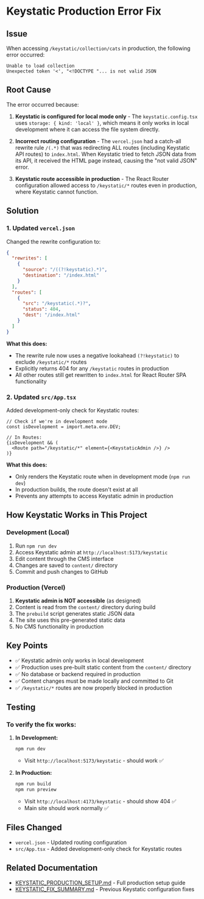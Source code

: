 # Keystatic Production Error Fix

## Issue

When accessing `/keystatic/collection/cats` in production, the following error occurred:

```
Unable to load collection
Unexpected token '<', "<!DOCTYPE "... is not valid JSON
```

## Root Cause

The error occurred because:

1. **Keystatic is configured for local mode only** - The `keystatic.config.tsx` uses `storage: { kind: 'local' }`, which means it only works in local development where it can access the file system directly.

2. **Incorrect routing configuration** - The `vercel.json` had a catch-all rewrite rule `/(.*)` that was redirecting ALL routes (including Keystatic API routes) to `index.html`. When Keystatic tried to fetch JSON data from its API, it received the HTML page instead, causing the "not valid JSON" error.

3. **Keystatic route accessible in production** - The React Router configuration allowed access to `/keystatic/*` routes even in production, where Keystatic cannot function.

## Solution

### 1. Updated `vercel.json`

Changed the rewrite configuration to:

```json
{
  "rewrites": [
    {
      "source": "/((?!keystatic).*)",
      "destination": "/index.html"
    }
  ],
  "routes": [
    {
      "src": "/keystatic(.*)?",
      "status": 404,
      "dest": "/index.html"
    }
  ]
}
```

**What this does:**
- The rewrite rule now uses a negative lookahead `(?!keystatic)` to exclude `/keystatic/*` routes
- Explicitly returns 404 for any `/keystatic` routes in production
- All other routes still get rewritten to `index.html` for React Router SPA functionality

### 2. Updated `src/App.tsx`

Added development-only check for Keystatic routes:

```tsx
// Check if we're in development mode
const isDevelopment = import.meta.env.DEV;

// In Routes:
{isDevelopment && (
  <Route path="/keystatic/*" element={<KeystaticAdmin />} />
)}
```

**What this does:**
- Only renders the Keystatic route when in development mode (`npm run dev`)
- In production builds, the route doesn't exist at all
- Prevents any attempts to access Keystatic admin in production

## How Keystatic Works in This Project

### Development (Local)
1. Run `npm run dev`
2. Access Keystatic admin at `http://localhost:5173/keystatic`
3. Edit content through the CMS interface
4. Changes are saved to `content/` directory
5. Commit and push changes to GitHub

### Production (Vercel)
1. **Keystatic admin is NOT accessible** (as designed)
2. Content is read from the `content/` directory during build
3. The `prebuild` script generates static JSON data
4. The site uses this pre-generated static data
5. No CMS functionality in production

## Key Points

- ✅ Keystatic admin only works in local development
- ✅ Production uses pre-built static content from the `content/` directory
- ✅ No database or backend required in production
- ✅ Content changes must be made locally and committed to Git
- ✅ `/keystatic/*` routes are now properly blocked in production

## Testing

### To verify the fix works:

1. **In Development:**
   ```bash
   npm run dev
   ```
   - Visit `http://localhost:5173/keystatic` - should work ✅

2. **In Production:**
   ```bash
   npm run build
   npm run preview
   ```
   - Visit `http://localhost:4173/keystatic` - should show 404 ✅
   - Main site should work normally ✅

## Files Changed

- `vercel.json` - Updated routing configuration
- `src/App.tsx` - Added development-only check for Keystatic routes

## Related Documentation

- [KEYSTATIC_PRODUCTION_SETUP.md](./KEYSTATIC_PRODUCTION_SETUP.md) - Full production setup guide
- [KEYSTATIC_FIX_SUMMARY.md](./KEYSTATIC_FIX_SUMMARY.md) - Previous Keystatic configuration fixes
